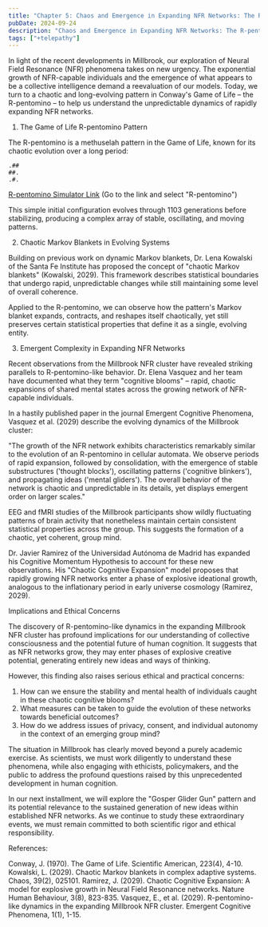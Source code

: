 ```yaml
---
title: "Chapter 5: Chaos and Emergence in Expanding NFR Networks: The R-pentomino Model"
pubDate: 2024-09-24
description: "Chaos and Emergence in Expanding NFR Networks: The R-pentomino Model"
tags: ["+telepathy"]
---
```


In light of the recent developments in Millbrook, our exploration of Neural Field Resonance (NFR) phenomena takes on new urgency. The exponential growth of NFR-capable individuals and the emergence of what appears to be a collective intelligence demand a reevaluation of our models. Today, we turn to a chaotic and long-evolving pattern in Conway's Game of Life – the R-pentomino – to help us understand the unpredictable dynamics of rapidly expanding NFR networks.

1. The Game of Life R-pentomino Pattern

The R-pentomino is a methuselah pattern in the Game of Life, known for its chaotic evolution over a long period:

```
.##
##.
.#.
```

[R-pentomino Simulator Link](https://buildlittleworlds.github.io/game-of-life-app/spaceships.html)
(Go to the link and select "R-pentomino")

This simple initial configuration evolves through 1103 generations before stabilizing, producing a complex array of stable, oscillating, and moving patterns.

2. Chaotic Markov Blankets in Evolving Systems

Building on previous work on dynamic Markov blankets, Dr. Lena Kowalski of the Santa Fe Institute has proposed the concept of "chaotic Markov blankets" (Kowalski, 2029). This framework describes statistical boundaries that undergo rapid, unpredictable changes while still maintaining some level of overall coherence.

Applied to the R-pentomino, we can observe how the pattern's Markov blanket expands, contracts, and reshapes itself chaotically, yet still preserves certain statistical properties that define it as a single, evolving entity.

3. Emergent Complexity in Expanding NFR Networks

Recent observations from the Millbrook NFR cluster have revealed striking parallels to R-pentomino-like behavior. Dr. Elena Vasquez and her team have documented what they term "cognitive blooms" – rapid, chaotic expansions of shared mental states across the growing network of NFR-capable individuals.

In a hastily published paper in the journal Emergent Cognitive Phenomena, Vasquez et al. (2029) describe the evolving dynamics of the Millbrook cluster:

"The growth of the NFR network exhibits characteristics remarkably similar to the evolution of an R-pentomino in cellular automata. We observe periods of rapid expansion, followed by consolidation, with the emergence of stable substructures ('thought blocks'), oscillating patterns ('cognitive blinkers'), and propagating ideas ('mental gliders'). The overall behavior of the network is chaotic and unpredictable in its details, yet displays emergent order on larger scales."

EEG and fMRI studies of the Millbrook participants show wildly fluctuating patterns of brain activity that nonetheless maintain certain consistent statistical properties across the group. This suggests the formation of a chaotic, yet coherent, group mind.

Dr. Javier Ramirez of the Universidad Autónoma de Madrid has expanded his Cognitive Momentum Hypothesis to account for these new observations. His "Chaotic Cognitive Expansion" model proposes that rapidly growing NFR networks enter a phase of explosive ideational growth, analogous to the inflationary period in early universe cosmology (Ramirez, 2029).

Implications and Ethical Concerns

The discovery of R-pentomino-like dynamics in the expanding Millbrook NFR cluster has profound implications for our understanding of collective consciousness and the potential future of human cognition. It suggests that as NFR networks grow, they may enter phases of explosive creative potential, generating entirely new ideas and ways of thinking.

However, this finding also raises serious ethical and practical concerns:

1. How can we ensure the stability and mental health of individuals caught in these chaotic cognitive blooms?
2. What measures can be taken to guide the evolution of these networks towards beneficial outcomes?
3. How do we address issues of privacy, consent, and individual autonomy in the context of an emerging group mind?

The situation in Millbrook has clearly moved beyond a purely academic exercise. As scientists, we must work diligently to understand these phenomena, while also engaging with ethicists, policymakers, and the public to address the profound questions raised by this unprecedented development in human cognition.

In our next installment, we will explore the "Gosper Glider Gun" pattern and its potential relevance to the sustained generation of new ideas within established NFR networks. As we continue to study these extraordinary events, we must remain committed to both scientific rigor and ethical responsibility.

References:

Conway, J. (1970). The Game of Life. Scientific American, 223(4), 4-10.
Kowalski, L. (2029). Chaotic Markov blankets in complex adaptive systems. Chaos, 39(2), 025101.
Ramirez, J. (2029). Chaotic Cognitive Expansion: A model for explosive growth in Neural Field Resonance networks. Nature Human Behaviour, 3(8), 823-835.
Vasquez, E., et al. (2029). R-pentomino-like dynamics in the expanding Millbrook NFR cluster. Emergent Cognitive Phenomena, 1(1), 1-15.